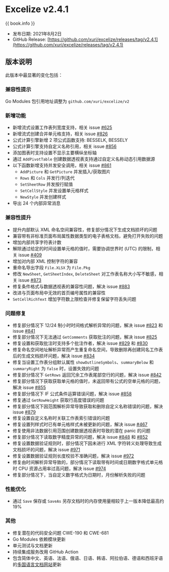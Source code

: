 # Excelize v2.4.1

{{ book.info }}

* 发布日期: 2021年8月2日
* GitHub Release: [https://github.com/xuri/excelize/releases/tag/v2.4.1](https://github.com/xuri/excelize/releases/tag/v2.4.1)

## 版本说明

此版本中最显著的变化包括：

### 兼容性提示

Go Modules 包引用地址调整为 `github.com/xuri/excelize/v2`

### 新增功能

* 新增流式设置工作表列宽度支持，相关 issue [#625](https://github.com/xuri/excelize/issues/625)
* 新增流式创建合并单元格支持，相关 issue [#826](https://github.com/xuri/excelize/issues/826)
* 公式计算引擎新增 2 项公式函数支持: BESSELK, BESSELY
* 公式计算引擎支持自定义名称引用，相关 issue [#856](https://github.com/xuri/excelize/issues/856)
* 添加图表时支持设置不显示主要横纵坐标轴
* 通过 `AddPivotTable` 创建数据透视表支持通过自定义名称动态引用数据源
* 以下函数新增支持并发安全调用，相关 issue [#861](https://github.com/xuri/excelize/issues/829)
  * `AddPicture` 和 `GetPicture` 并发插入/获取图片
  * `Rows` 和 `Cols` 并发行/列迭代
  * `SetSheetRow` 并发按行赋值
  * `SetCellStyle` 并发设置单元格样式
  * `NewStyle` 并发创建样式
* 导出 24 个内部异常消息

### 兼容性提升

* 提升内部默认 XML 命名空间兼容性，修复部分情况下生成文档损坏的问题
* 兼容带有非标准页面布局属性数据类型的电子表格文档，避免打开失败的问题
* 增加内部共享字符表计数
* 解除通过给定的时间设置单元格的值时，需要协调世界时 (UTC) 的限制，相关 issue [#409](https://github.com/xuri/excelize/issues/409)
* 增加对内部 XML 控制字符的兼容
* 重命名导出字段 `File.XLSX` 为 `File.Pkg`
* 修改 `NewSheet`, `GetSheetIndex`, `DeleteSheet` 对工作表名称大小写不敏感，相关 issue [#873](https://github.com/xuri/excelize/issues/873)
* 修复条件格式与数据透视表的兼容性问题，解决 issue [#883](https://github.com/xuri/excelize/issues/883)
* 改进与页面布局中无效的首页编号属性的兼容性
* `SetCellRichText` 增加字符数上限检查并修复保留字符丢失问题

### 问题修复

* 修复部分情况下 12/24 制小时时间格式解析异常的问题，解决 issue [#823](https://github.com/xuri/excelize/issues/823) 和 issue [#841](https://github.com/xuri/excelize/issues/841)
* 修复部分情况下无法通过 `GetComments` 获取批注的问题，解决 issue [#825](https://github.com/xuri/excelize/issues/825)
* 修复设置和获取批注时支持多个批注作者，解决 issue [#829](https://github.com/xuri/excelize/issues/829) 和 [#830](https://github.com/xuri/excelize/issues/830)
* 修复命名空间地址解析异常而产生重复命名空间，导致删除再创建同名工作表后的生成文档损坏问题，解决 issue [#834](https://github.com/xuri/excelize/issues/834)
* 修复当设置工作表分组默认属性 `showOutlineSymbols`、`summaryBelow` 和 `summaryRight` 为 `false` 时，设置失效的问题
* 修复部分情况下 `GetRows` 返回冗余工作表尾部空行的问题，解决 issue [#842](https://github.com/xuri/excelize/issues/842)
* 修复部分情况下获取获取单元格的值时，未返回带有公式的空单元格的问题，解决 issue [#855](https://github.com/xuri/excelize/issues/855)
* 修复部分情况下 IF 公式条件运算错误问题，解决 issue [#858](https://github.com/xuri/excelize/issues/858)
* 修复通过 `GetRowHeight` 获取行高度错误的问题
* 修复部分情况下因范围解析异常导致获取和删除自定义名称错误的问题，解决 issue [#879](https://github.com/xuri/excelize/issues/879)
* 修复设置自定义名称时关联工作表索引错误的问题
* 修复设置列样式时已有单元格样式未被更新的问题，解决 issue [#467](https://github.com/xuri/excelize/issues/467)
* 修复使用非法数据引用范围创建数据透视表时导致的潜在 panic 的问题
* 修复部分情况下读取数字精度异常的问题，解决 issue [#848](https://github.com/xuri/excelize/issues/848) 和 [#852](https://github.com/xuri/excelize/issues/852)
* 修复设置数据验证规则时，部分情况下因未进行 XML 字符转义处理导致生成文档损坏的问题，解决 issue [#971](https://github.com/xuri/excelize/issues/971)
* 修复设置数据验证规则长度校验不准确问题，解决 issue [#972](https://github.com/xuri/excelize/issues/972)
* 修复由时间解析异常导致的，部分情况下读取带有时间或日期数字格式单元格时 CPU 资源占用率过高问题，解决 issue [#974](https://github.com/xuri/excelize/issues/974)
* 修复部分情况下，当自定义数字格式为日期时，月份解析失败的问题

### 性能优化

* 通过 `Save` 保存或 `SaveAs` 另存文档时的内存使用量相较于上一版本降低最高约 19%

### 其他

* 修复潜在的代码安全问题 CWE-190 和 CWE-681
* Go Modules 依赖模块更新
* 单元测试与文档更新
* 持续集成服务改用 GitHub Action
* 包含简体中文、英语、法语、俄语、日语、韩语、阿拉伯语、德语和西班牙语的[多国语言文档网站](https://xuri.me/excelize)更新
